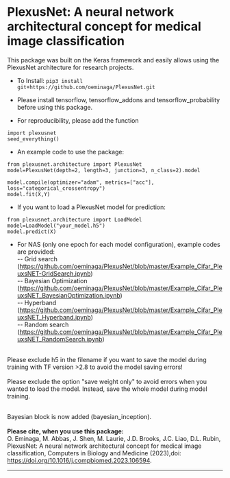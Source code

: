 # PlexusNet: A neural network architectural concept for medical image classification

This package was built on the Keras framework and easily allows using the PlexusNet architecture for research projects.

- To Install: 
```pip3 install git+https://github.com/oeminaga/PlexusNet.git``` <br />
- Please install tensorflow, tensorflow_addons and tensorflow_probability before using this package. <br />

- For reproducibility, please add the function<br />
```
import plexusnet
seed_everything()
```

- An example code to use the package: 
```
from plexusnet.architecture import PlexusNet
model=PlexusNet(depth=2, length=3, junction=3, n_class=2).model

model.compile(optimizer="adam", metrics=["acc"], loss="categorical_crossentropy")
model.fit(X,Y)
```
- If you want to load a PlexusNet model for prediction:
```
from plexusnet.architecture import LoadModel
model=LoadModel("your_model.h5")
model.predict(X)
```

- For NAS (only one epoch for each model configuration), example codes are provided:</br>
-- Grid search</br>(https://github.com/oeminaga/PlexusNet/blob/master/Example_Cifar_PleuxsNET-GridSearch.ipynb)</br>
-- Bayesian Optimization</br> (https://github.com/oeminaga/PlexusNet/blob/master/Example_Cifar_PleuxsNET_BayesianOptimization.ipynb)</br>
-- Hyperband</br> (https://github.com/oeminaga/PlexusNet/blob/master/Example_Cifar_PleuxsNET_Hyperband.ipynb)</br>
-- Random search</br> (https://github.com/oeminaga/PlexusNet/blob/master/Example_Cifar_PleuxsNET_RandomSearch.ipynb)</br>

<br> Please exclude h5 in the filename if you want to save the model during training with TF version >2.8 to avoid the model saving errors! <br>
<br> Please exclude the option "save weight only" to avoid errors when you wanted to load the model. Instead, save the whole model during model training.

<br> Bayesian block is now added (bayesian_inception). </br> 
<br><b>Please cite, when you use this package:</b></br>
O. Eminaga, M. Abbas, J. Shen, M. Laurie, J.D. Brooks, J.C. Liao, D.L.
Rubin, PlexusNet: A neural network architectural concept for medical image classification, Computers in
Biology and Medicine (2023),doi: https://doi.org/10.1016/j.compbiomed.2023.106594.
__________

